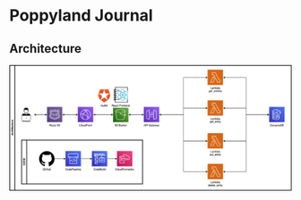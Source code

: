 # Poppyland Journal

## Architecture
![Architecture Diagram](images/poppyland_journal_architecture.drawio.png)